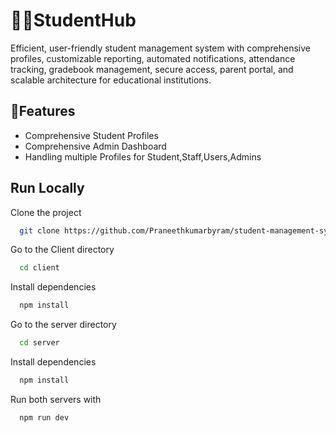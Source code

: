 
# 👨‍🎓StudentHub

Efficient, user-friendly student management system with comprehensive profiles, customizable reporting, automated notifications, attendance tracking, gradebook management, secure access, parent portal, and scalable architecture for educational institutions.


## 🚀Features

- Comprehensive Student Profiles
- Comprehensive Admin Dashboard
- Handling multiple Profiles for Student,Staff,Users,Admins



## Run Locally

Clone the project

```bash
  git clone https://github.com/Praneethkumarbyram/student-management-system.git
```

Go to the Client directory

```bash
  cd client
```

Install dependencies

```bash
  npm install
```

Go to the server directory

```bash
  cd server
```
Install dependencies

```bash
  npm install
```

Run both servers with 
```bash
  npm run dev
```

